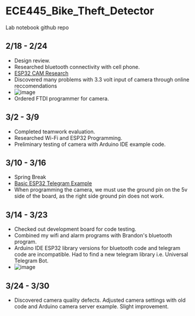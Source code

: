 # ECE445_Bike_Theft_Detector
Lab notebook github repo
## 2/18 - 2/24
- Design review.
- Researched bluetooth connectivity with cell phone.
- [ESP32 CAM Research](https://randomnerdtutorials.com/esp32-cam-ai-thinker-pinout/)
- Discovered many problems with 3.3 volt input of camera through online reccomendations
- ![image](https://github.com/natasha-sherlock/ECE445_Bike_Theft_Detector/assets/156775876/69442b4d-0f24-4cd7-8817-c20dab4ac7f6)
- Ordered FTDI programmer for camera.

## 3/2 - 3/9
- Completed teamwork evaluation.
- Researched Wi-Fi and ESP32 Programming.
- Preliminary testing of camera with Arduino IDE example code.
## 3/10 - 3/16 
- Spring Break
- [Basic ESP32 Telegram Example](https://www.youtube.com/watch?v=v36c7-s3jvA&t=270s&ab_channel=ViralScience-ThehomeofCreativity)
- When programming the camera, we must use the ground pin on the 5v side of the board, as the right side ground pin does not work.
## 3/14 - 3/23
- Checked out development board for code testing.
- Combined my wifi and alarm programs with Brandon's bluetooth program.  
- Arduino IDE ESP32 library versions for bluetooth code and telegram code are incompatible. Had to find a new telegram library i.e. Universal Telegram Bot.
- ![image](https://github.com/natasha-sherlock/ECE445_Bike_Theft_Detector/assets/156775876/47819e06-c4a6-4252-a922-8cb880d908f5)

## 3/24 - 3/30
- Discovered camera quality defects. Adjusted camera settings with old code and Arduino camera server example. Slight improvement.
